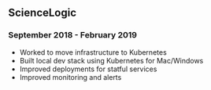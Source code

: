 ## ScienceLogic
### September 2018 - February 2019
* Worked to move infrastructure to Kubernetes
* Built local dev stack using Kubernetes for Mac/Windows
* Improved deployments for statful services
* Improved monitoring and alerts
